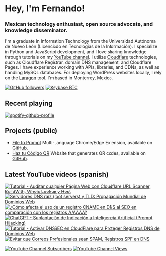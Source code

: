 # Hey, I'm Fernando!

### Mexican technology enthusiast, open source advocate, and knowledge disseminator.
I'm a graduate in Information Technology from the Universidad Autónoma de Nuevo León (Licenciado en Tecnologías de la Información). I specialize in Python and JavaScript development, and I love sharing knowledge through tutorials on my [YouTube channel](https://www.youtube.com/fernandodilland). I utilize [Cloudflare](https://github.com/cloudflare) technologies, such as Cloudflare Registrar, domain DNS management, and Cloudflare Pages. I have experience working with APIs, libraries, and CDNs, as well as handling MySQL databases. For deploying WordPress websites locally, I rely on the [Laragon](https://github.com/leokhoa/laragon) tool. I'm based in Monterrey, Mexico.

[![GitHub followers](https://img.shields.io/github/followers/fernandodilland?label=Follow&style=social)](https://github.com/fernandodilland) [![Keybase BTC](https://img.shields.io/keybase/btc/fernandodilland?label=Bitcoin&style=social)](https://keybase.io/fernandodilland)


## Recent playing
[![spotify-github-profile](https://spotify-github-profile.vercel.app/api/view?uid=hiracutch&cover_image=true&theme=novatorem&show_offline=false&background_color=121212&interchange=false&bar_color_cover=false&bar_color=dfcb36)](https://github.com/kittinan/spotify-github-profile)

## Projects (public)
- [File to Prompt](https://filetoprompt.com/) Multi-Language Chrome/Edge Extension, available on [GitHub](https://github.com/fernandodilland/file-to-prompt).
- [Haz tu Código QR](https://hazqr.com/) Website that generates QR codes, available on [GitHub](https://github.com/fernandodilland/hazqr).

## Latest YouTube videos (spanish)
<!-- BEGIN YOUTUBE-CARDS -->
[![Tutorial - Auditar cualquier Página Web con Cloudflare URL Scanner, BuildWith, Whois Lookup y Host](https://ytcards.demolab.com/?id=w6_pamHnRFw&title=Tutorial+-+Auditar+cualquier+P%C3%A1gina+Web+con+Cloudflare+URL+Scanner%2C+BuildWith%2C+Whois+Lookup+y+Host&lang=en&timestamp=1683748240&background_color=%230d1117&title_color=%23ffffff&stats_color=%23dedede&width=250 "Tutorial - Auditar cualquier Página Web con Cloudflare URL Scanner, BuildWith, Whois Lookup y Host")](https://www.youtube.com/watch?v=w6_pamHnRFw)
[![Servidores DNS raíz (root servers) y TLD: Propagación Mundial de Dominios Web](https://ytcards.demolab.com/?id=yIxdvDcYHD0&title=Servidores+DNS+ra%C3%ADz+%28root+servers%29+y+TLD%3A+Propagaci%C3%B3n+Mundial+de+Dominios+Web&lang=en&timestamp=1681197653&background_color=%230d1117&title_color=%23ffffff&stats_color=%23dedede&width=250 "Servidores DNS raíz (root servers) y TLD: Propagación Mundial de Dominios Web")](https://www.youtube.com/watch?v=yIxdvDcYHD0)
[![¿Cómo afecta el uso de un registro CNAME en DNS al SEO en comparación con los registros A/AAAA?](https://ytcards.demolab.com/?id=aF6KqVUI-B8&title=%C2%BFC%C3%B3mo+afecta+el+uso+de+un+registro+CNAME+en+DNS+al+SEO+en+comparaci%C3%B3n+con+los+registros+A%2FAAAA%3F&lang=en&timestamp=1681071525&background_color=%230d1117&title_color=%23ffffff&stats_color=%23dedede&width=250 "¿Cómo afecta el uso de un registro CNAME en DNS al SEO en comparación con los registros A/AAAA?")](https://www.youtube.com/watch?v=aF6KqVUI-B8)
[![ChatGPT - Suplantación de Indicación a Inteligencia Artificial (Prompt Hijacking)](https://ytcards.demolab.com/?id=fauif4b2vpI&title=ChatGPT+-+Suplantaci%C3%B3n+de+Indicaci%C3%B3n+a+Inteligencia+Artificial+%28Prompt+Hijacking%29&lang=en&timestamp=1681070252&background_color=%230d1117&title_color=%23ffffff&stats_color=%23dedede&width=250 "ChatGPT - Suplantación de Indicación a Inteligencia Artificial (Prompt Hijacking)")](https://www.youtube.com/watch?v=fauif4b2vpI)
[![Tutorial - Activar DNSSEC en CloudFlare para Proteger Registros DNS de Dominios Web](https://ytcards.demolab.com/?id=zancFz4_zYw&title=Tutorial+-+Activar+DNSSEC+en+CloudFlare+para+Proteger+Registros+DNS+de+Dominios+Web&lang=en&timestamp=1680591750&background_color=%230d1117&title_color=%23ffffff&stats_color=%23dedede&width=250 "Tutorial - Activar DNSSEC en CloudFlare para Proteger Registros DNS de Dominios Web")](https://www.youtube.com/watch?v=zancFz4_zYw)
[![Evitar que Correos Profesionales sean SPAM, Registros SPF en DNS](https://ytcards.demolab.com/?id=Tj5MiPJgpds&title=Evitar+que+Correos+Profesionales+sean+SPAM%2C+Registros+SPF+en+DNS&lang=en&timestamp=1680280056&background_color=%230d1117&title_color=%23ffffff&stats_color=%23dedede&width=250 "Evitar que Correos Profesionales sean SPAM, Registros SPF en DNS")](https://www.youtube.com/watch?v=Tj5MiPJgpds)
<!-- END YOUTUBE-CARDS -->
[![YouTube Channel Subscribers](https://img.shields.io/youtube/channel/subscribers/UCvu9lyZixV1Ob06Wvh0dnNw?style=social)](https://www.youtube.com/c/FernandoDilland) [![YouTube Channel Views](https://img.shields.io/youtube/channel/views/UCvu9lyZixV1Ob06Wvh0dnNw?style=social)](https://www.youtube.com/c/FernandoDilland)
